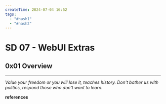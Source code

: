 ```yaml
---
createTime: 2024-07-04 16:52
tags:
  - "#hash1"
  - "#hash2"
---
```


# SD 07 - WebUI Extras

## 0x01 Overview

---
*Value your freedom or you will lose it, teaches history. Don't bother us with politics, respond those who don't want to learn.*

**references**

